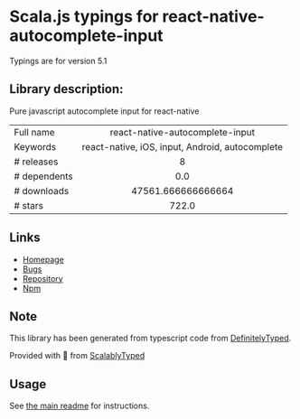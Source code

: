 
# Scala.js typings for react-native-autocomplete-input

Typings are for version 5.1

## Library description:
Pure javascript autocomplete input for react-native

|                    |                 |
| ------------------ | :-------------: |
| Full name          | react-native-autocomplete-input |
| Keywords           | react-native, iOS, input, Android, autocomplete |
| # releases         | 8 |
| # dependents       | 0.0 |
| # downloads        | 47561.666666666664 |
| # stars            | 722.0 |

## Links
- [Homepage](https://github.com/mrlaessig/react-native-autocomplete-input#readme)
- [Bugs](https://github.com/mrlaessig/react-native-autocomplete-input/issues)
- [Repository](https://github.com/mrlaessig/react-native-autocomplete-input)
- [Npm](https://www.npmjs.com/package/react-native-autocomplete-input)
    


## Note
This library has been generated from typescript code from [DefinitelyTyped](https://definitelytyped.org).

Provided with :purple_heart: from [ScalablyTyped](https://github.com/oyvindberg/ScalablyTyped)

## Usage
See [the main readme](../../readme.md) for instructions.


